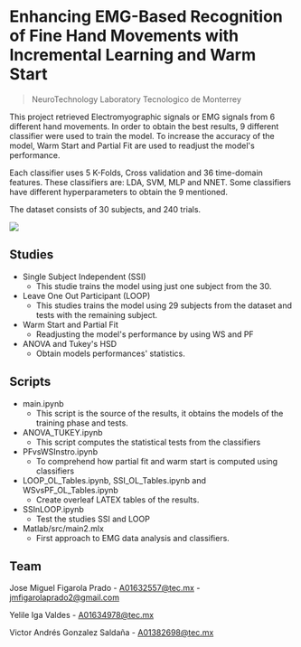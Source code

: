 # Enhancing EMG-Based Recognition of Fine Hand Movements with Incremental Learning and Warm Start
> NeuroTechnology Laboratory
> Tecnologico de Monterrey

This project retrieved Electromyographic signals or EMG signals from 6 different hand movements.
In order to obtain the best results, 9 different classifier were used to train the model.
To increase the accuracy of the model, Warm Start and Partial Fit are used to readjust the model's performance.

Each classifier uses 5 K-Folds, Cross validation and 36 time-domain features.
These classifiers are: LDA, SVM, MLP and NNET.
Some classifiers have different hyperparameters to obtain the 9 mentioned.

The dataset consists of 30 subjects, and 240 trials.

![](header.png)


## Studies

* Single Subject Independent (SSI)
    * This studie trains the model using just one subject from the 30.
* Leave One Out Participant (LOOP)
    * This studies trains the model using 29 subjects from the dataset and tests with the remaining subject.
* Warm Start and Partial Fit
    * Readjusting the model's performance by using WS and PF
* ANOVA and Tukey's HSD
    * Obtain models performances' statistics.

## Scripts

* main.ipynb
    * This script is the source of the results, it obtains the models of the training phase and tests.
* ANOVA_TUKEY.ipynb
    * This script computes the statistical tests from the classifiers
* PFvsWSInstro.ipynb
    * To comprehend how partial fit and warm start is computed using classifiers
* LOOP_OL_Tables.ipynb, SSI_OL_Tables.ipynb and WSvsPF_OL_Tables.ipynb
    * Create overleaf LATEX tables of the results.
* SSInLOOP.ipynb
    * Test the studies SSI and LOOP 
* Matlab/src/main2.mlx
    * First approach to EMG data analysis and classifiers.


## Team

Jose Miguel Figarola Prado - A01632557@tec.mx - jmfigarolaprado2@gmail.com

Yelile Iga Valdes - A01634978@tec.mx

Victor Andrés Gonzalez Saldaña - A01382698@tec.mx

